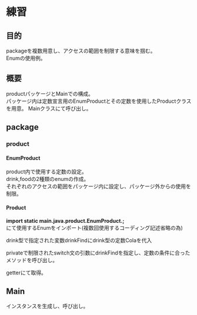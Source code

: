 # 練習  
## 目的
packageを複数用意し、アクセスの範囲を制限する意味を掴む。  
Enumの使用例。
## 概要  
productパッケージとMainでの構成。  
パッケージ内は定数宣言用のEnumProductとその定数を使用したProductクラスを用意。
Mainクラスにて呼び出し。

## package  
### product  
#### EnumProduct  
product内で使用する定数の設定。  
drink,foodの2種類のenumの作成。  
それぞれのアクセスの範囲をパッケージ内に設定し、パッケージ外からの使用を制限。  

#### Product  
**import static main.java.product.EnumProduct.;**  
にて使用するEnumをインポート(複数回使用するコーディング記述省略の為)  

drink型で指定された変数drinkFindにdrink型の定数Colaを代入  

privateで制限されたswitch文の引数にdrinkFindを指定し、定数の条件に合ったメソッドを呼び出し。  

getterにて取得。

## Main
インスタンスを生成し、呼び出し。


